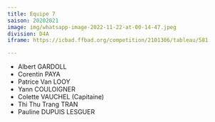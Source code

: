 ```yaml
---
title: Equipe 7
saison: 20202021
image: img/whatsapp-image-2022-11-22-at-00-14-47.jpeg
division: D4A
iframe: https://icbad.ffbad.org/competition/2101306/tableau/581

---
```

* Albert GARDOLL
* Corentin PAYA
* Patrice Van LOOY
* Yann COULOIGNER
* Colette VAUCHEL (Capitaine)
* Thi Thu Trang TRAN
* Pauline DUPUIS LESGUER